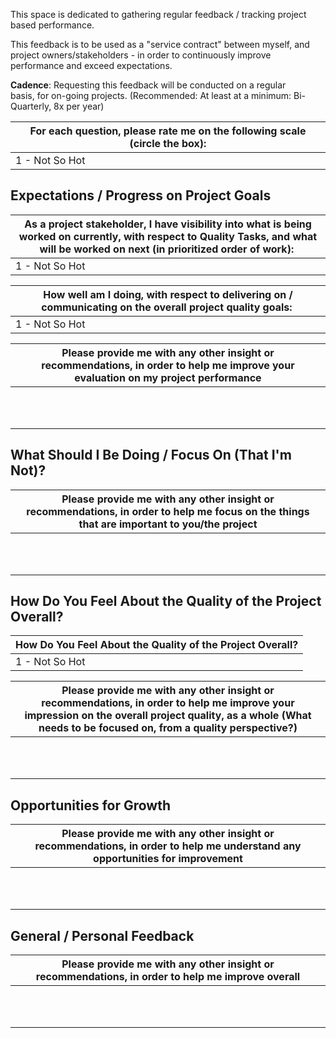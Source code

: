 
This space is dedicated to gathering regular feedback / tracking project based performance.

This feedback is to be used as a "service contract" between myself, and project owners/stakeholders - in order to continuously improve performance and exceed expectations.



**Cadence**: Requesting this feedback will be conducted on a regular basis, for on-going projects. (Recommended: At least at a minimum: Bi-Quarterly, 8x per year)




| For each question, please rate me on the following scale (circle the box): |
| --- |
| 1 - Not So Hot | 2 - Needs Some Work | 3 - You're Okay | 4 - On the Right Track | 5 - You Rock | N/A |




## Expectations / Progress on Project Goals


| As a project stakeholder, I have visibility into what is being worked on currently, with respect to Quality Tasks, and what will be worked on next (in prioritized order of work):  |
| --- |
| 1 - Not So Hot | 2 - Needs Some Work | 3 - You're Okay | 4 - On the Right Track | 5 - You Rock | N/A |





| How well am I doing, with respect to delivering on / communicating on the overall project quality goals:  |
| --- |
| 1 - Not So Hot | 2 - Needs Some Work | 3 - You're Okay | 4 - On the Right Track | 5 - You Rock | N/A |





| Please provide me with any other insight or recommendations, in order to help me improve your evaluation on my project performance |
| --- |
| <br><br><br> | N/A |


## What Should I Be Doing / Focus On (That I'm Not)?


| Please provide me with any other insight or recommendations, in order to help me focus on the things that are important to you/the project |
| --- |
| <br><br><br> | N/A |


## How Do You Feel About the Quality of the Project Overall?


| How Do You Feel About the Quality of the Project Overall?<br> |
| --- |
| 1 - Not So Hot | 2 - Needs Some Work | 3 - You're Okay | 4 - On the Right Track | 5 - You Rock | N/A |





| Please provide me with any other insight or recommendations, in order to help me improve your impression on the overall project quality, as a whole (What needs to be focused on, from a quality perspective?) |
| --- |
| <br><br><br> | N/A |


## Opportunities for Growth


| Please provide me with any other insight or recommendations, in order to help me understand any opportunities for improvement |
| --- |
| <br><br><br> | N/A |


## General / Personal Feedback


| Please provide me with any other insight or recommendations, in order to help me improve overall |
| --- |
| <br><br><br> | N/A |



